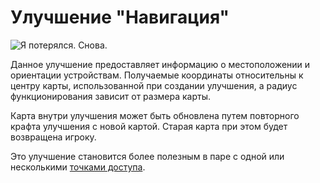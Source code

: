 # Улучшение "Навигация"

![Я потерялся. Снова.](oredict:opencomputers:navigationUpgrade)

Данное улучшение предоставляет информацию о местоположении и ориентации устройствам. Получаемые координаты относительны к центру карты, использованной при создании улучшения, а радиус функционирования зависит от размера карты.

Карта внутри улучшения может быть обновлена путем повторного крафта улучшения с новой картой. Старая карта при этом будет возвращена игроку.

Это улучшение становится более полезным в паре с одной или несколькими [точками доступа](../block/waypoint.md).
